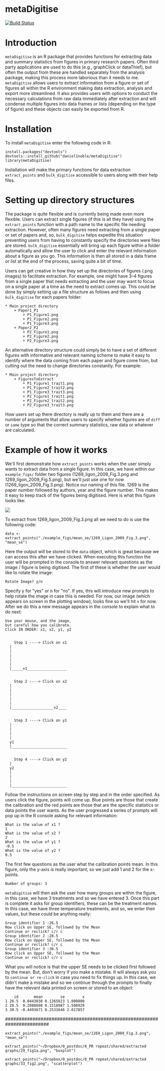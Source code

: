 # metaDigitise 
[![Build Status](https://travis-ci.org/daniel1noble/metaDigitise.svg?branch=master)](https://travis-ci.org/daniel1noble/metaDigitise.svg?branch=master) 

# Introduction
`metaDigitise` is an R package that provides functions for extracting data and summary statistics from figures in primary research papers. Often third party applications are used to do this (e.g., graphClick or dataThief), but often the output from these are handled separately from the analysis package, making this process more laborious than it needs to me. `metaDigitise` allows users to extract information from a figure or set of figures all within the R environment making data extraction, analysis and export more streamlined. It also provides users with options to conduct the necessary calculations from raw data immediately after extraction and will condense multiple figures into data frames or lists (depending on the type of figure) and these objects can easily be exported from R. 

# Installation
To install `metaDigitise` enter the following code in R:

```
install.packages("devtools")
devtools::install_github("daniel1noble/metaDigitise")
library(metaDigitise)
```

Installation will make the primary functions for data extraction `extract_points` and `bulk_digitise` accessible to users along with their help files.

# Setting up directory structures
The package is quite flexible and is currently being made even more flexible. Users can extract single figures (if this is all they have) using the `extract_points` function with a path name to the specific file needing extraction. However, often many figures need extracting from a single paper or set of papers and, so, `bulk_digitise` helps expedite this situation preventing users from having to constantly specify the directories were files are stored. `bulk_digitise` essentially will bring up each figure within a folder automatically and allow the user to click and enter the relevant information about a figure as you go. This information is then all stored in a data frame or list at the end of the process, saving quite a bit of time.

Users can get creative in how they set up the directories of figures (.png images) to facilitate extraction. For example, one might have 3–4 figures from a single paper that needs extracting and the user may want to focus on a single paper at a time as the need to extract comes up. This could be done by simply setting up a file structure as follows and then using `bulk_digitise` for each papers folder:

	* Main project directory
		+ Paper1_P1
			+ P1_Figure1.png
			+ P1_Figure2.png
			+ P1_Figure3.png
		+ Paper2_P2
			+ P2_Figure1.png
			+ P2_Figure2.png
			+ P2_Figure3.png

An alternative directory structure could simply be to have a set of different figures with informative and relevant naming scheme to make it easy to identify where the data coming from each paper and figure come from, but cutting out the need to change directories constantly. For example:

	* Main project directory
		+ FiguresToExtract
			+ P1_Figure1_trait1.png
			+ P1_Figure2_trait2.png
			+ P1_Figure3_trait3.png
			+ P2_Figure1_trait1.png
			+ P2_Figure2_trait2.png
			+ P2_Figure3_trait3.png

How users set up there directory is really up to them and there are a number of arguments that allow users to specify whether figures are of `diff` or `same` type so that the correct summary statistics, raw data or whatever are calculated. 

# Example of how it works
We'll first demonstrate how `extract_points` works when the user simply wants to extract data from a single figure. In this case, we have within our `example_figs/` folder two figures (1269_ligon_2009_Fig.3.png and 1269_ligon_2009_Fig.5.png), but we'll just use one for now (1269_ligon_2009_Fig.3.png).  Notice our naming of this file. 1269 is the paper number followed by authors, year and the figure number. This makes it easy to keep track of the figures being digitised. Here is what this figure looks like:

<img src= "https://www.dropbox.com/s/j7vf4hfdl97uxl8/1269_Ligon_2009_Fig.3.png?dl=0?dl=1" />

To extract from 1269_ligon_2009_Fig.3.png all we need to do is use the following code:

```
data <- extract_points("./example_figs/mean_se/1269_Ligon_2009_Fig.3.png", "mean_se")
```

Here the output will be stored to the `data` object, which is great because we can access this after we have clicked. When executing this function the user will be prompted in the console to answer relevant questions as the image / figure is being digitised. The first of these is whether the user would like to rotate the image:

```
Rotate Image? y/n 
```

Specify y for "yes" or n for "no". If yes, this will introduce new prompts to help rotate the image in case this is needed. For now, our image (which appears on screen in the plotting window), looks fine so we'll hit `n` for now. After we do this a new message appears in the console to explain what to do next:

```
Use your mouse, and the image, 
but careful how you calibrate.
Click IN ORDER: x1, x2, y1, y2 

	
    Step 1 ----> Click on x1
  |
  |
  |
  |
  |
  |_____x1__________________


    Step 2 ----> Click on x2
  |
  |
  |
  |
  |
  |___________________x2____


    Step 3 ----> Click on y1
  |
  |
  |
  |
  y1
  |_________________________


    Step 4 ----> Click on y2
  |
  y2
  |
  |
  |
  |_________________________
  ```
Follow the instructions on screen step by step and in the order specified. As users click the figure, points will come up. Blue points are those that create the calibration and the red points are those that are the specific statistics or data points the user wants. As the user progressed a series of prompts will pop up in the R console asking for relevant information:

```
What is the value of x1 ?
1
What is the value of x2 ?
2
What is the value of y1 ?
-0.5
What is the value of y2 ?
0.5
```
The first few questions as the user what the calibration points mean. In this figure, only the y-axis is really important, so we just add 1 and 2 for the x-points.

```
Number of groups: 3
```

`metaDigitise` will then ask the user how many groups are within the figure, in this case, we have 3 treatments and so we have entered 3. Once this part is complete it asks for group identifiers, these can be the treatment names. In this case, we have three temperature treatments, and so, we enter their values, but these could be anything really:

```
Group identifier 1 :26.5
Now click on Upper SE, followed by the Mean
Continue or reclick? c/r c
Group identifier 2 :28.5
Now click on Upper SE, followed by the Mean
Continue or reclick? c/r c
Group identifier 3 :30.5
Now click on Upper SE, followed by the Mean
Continue or reclick? c/r c
```

What you will notice is that the upper SE needs to be clicked first followed by the mean. But, don't worry if you make a mistake. It will always ask you to `continue or re-click` in case you need to fix things up. In this case, we didn't make a mistake and so we continue through the prompts to finally have the relevant data printed on screen or stored to an object:

```
    id       mean        se        x
1 26.5  0.0443038 0.1265823 1.000000
2 28.5  0.2088608 0.1518987 1.508929
3 30.5 -0.4493671 0.2531646 2.017857
```


########################################################################

```
extract_points("./example_figs/mean_se/1269_Ligon_2009_Fig.3.png", "mean_se")

extract_points("~/Dropbox/0_postdoc/8_PR repeat/shared/extracted graphs/29_fig1a.png", "boxplot")
 
extract_points("~/Dropbox/0_postdoc/8_PR repeat/shared/extracted graphs/33_fig2.png", "scatterplot")
```
